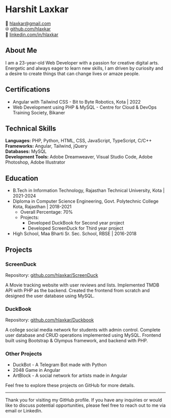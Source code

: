 # Harshit Laxkar

📧 hlaxkar@gmail.com  
🌐 [github.com/hlaxkar](https://github.com/hlaxkar)  
💼 [linkedin.com/in/hlaxkar](https://linkedin.com/in/hlaxkar)  

## About Me

I am a 23-year-old Web Developer with a passion for creative digital arts. Energetic and always eager to learn new skills, I am driven by curiosity and a desire to create things that can change lives or amaze people.

## Certifications

- Angular with Tailwind CSS - Bit to Byte Robotics, Kota | 2022
- Web Development using PHP & MySQL - Centre for Cloud & DevOps Training Society, Bikaner

## Technical Skills

**Languages:** PHP, Python, HTML, CSS, JavaScript, TypeScript, C/C++  
**Frameworks:** Angular, Tailwind, jQuery  
**Databases:** MySQL  
**Development Tools:** Adobe Dreamweaver, Visual Studio Code, Adobe Photoshop, Adobe Illustrator

## Education

- B.Tech in Information Technology, Rajasthan Technical University, Kota | 2021-2024
- Diploma in Computer Science Engineering, Govt. Polytechnic College Kota, Rajasthan | 2018-2021
  - Overall Percentage: 70%
  - Projects: 
    - Developed DuckBook for Second year project
    - Developed ScreenDuck for Third year project
- High School, Maa Bharti Sr. Sec. School, RBSE | 2016-2018

## Projects

### ScreenDuck

Repository: [github.com/hlaxkar/ScreenDuck](https://github.com/hlaxkar/ScreenDuck)

A Movie tracking website with user reviews and lists. Implemented TMDB API with PHP as the backend. Created the frontend from scratch and designed the user database using MySQL.

### DuckBook

Repository: [github.com/hlaxkar/Duckbook](https://github.com/hlaxkar/Duckbook)

A college social media network for students with admin control. Complete user database and CRUD operations implemented using MySQL. Frontend built using Bootstrap & Olympus framework, and backend with PHP.

### Other Projects

- DuckBot - A Telegram Bot made with Python
- 2048 Game in Angular
- ArtBlock - A social network for artists made in Angular

Feel free to explore these projects on GitHub for more details.

---

Thank you for visiting my GitHub profile. If you have any inquiries or would like to discuss potential opportunities, please feel free to reach out to me via email or LinkedIn.
